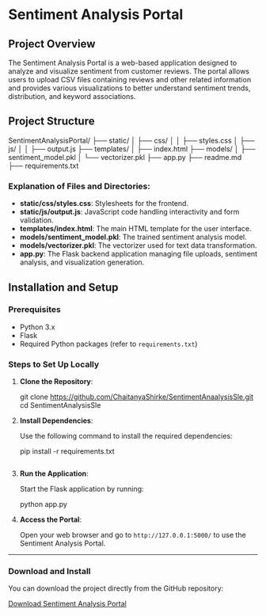 # Sentiment Analysis Portal

## Project Overview

The Sentiment Analysis Portal is a web-based application designed to analyze and visualize sentiment from customer reviews. The portal allows users to upload CSV files containing reviews and other related information and provides various visualizations to better understand sentiment trends, distribution, and keyword associations.

## Project Structure

SentimentAnalysisPortal/
├── static/
│   ├── css/
│   │   ├── styles.css
│   ├── js/
│   │   ├── output.js
├── templates/
│   ├── index.html
├── models/
│   ├── sentiment_model.pkl
│   └── vectorizer.pkl
├── app.py
├── readme.md
├── requirements.txt

### Explanation of Files and Directories:

- **static/css/styles.css**: Stylesheets for the frontend.
- **static/js/output.js**: JavaScript code handling interactivity and form validation.
- **templates/index.html**: The main HTML template for the user interface.
- **models/sentiment_model.pkl**: The trained sentiment analysis model.
- **models/vectorizer.pkl**: The vectorizer used for text data transformation.
- **app.py**: The Flask backend application managing file uploads, sentiment analysis, and visualization generation.

## Installation and Setup

### Prerequisites

- Python 3.x
- Flask
- Required Python packages (refer to `requirements.txt`)

### Steps to Set Up Locally

1. **Clone the Repository**:

   git clone https://github.com/ChaitanyaShirke/SentimentAnaalysisSle.git
   cd SentimentAnalysisSle

2. **Install Dependencies**:

   Use the following command to install the required dependencies:


   pip install -r requirements.txt
   ```

3. **Run the Application**:

   Start the Flask application by running:

   python app.py

4. **Access the Portal**:

   Open your web browser and go to `http://127.0.0.1:5000/` to use the Sentiment Analysis Portal.


---

### Download and Install

You can download the project directly from the GitHub repository:

[Download Sentiment Analysis Portal](https://github.com/ChaitanyaShirke/SentimentAnaalysisSle/archive/refs/heads/main.zip)
